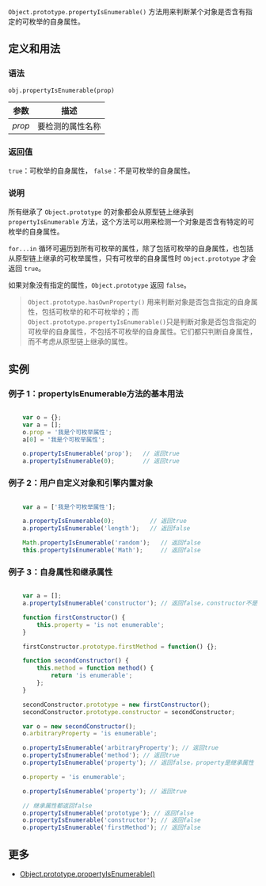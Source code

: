 `Object.prototype.propertyIsEnumerable()` 方法用来判断某个对象是否含有指定的可枚举的自身属性。

## 定义和用法

### 语法

`obj.propertyIsEnumerable(prop)`

| 参数 | 描述 |
| --- | --- |
| _prop_ | 要检测的属性名称 |

### 返回值

`true`：可枚举的自身属性， `false`：不是可枚举的自身属性。

### 说明

所有继承了 `Object.prototype` 的对象都会从原型链上继承到 `propertyIsEnumerable` 方法，这个方法可以用来检测一个对象是否含有特定的可枚举的自身属性。

`for...in` 循环可遍历到所有可枚举的属性，除了包括可枚举的自身属性，也包括从原型链上继承的可枚举属性，只有可枚举的自身属性时 `Object.prototype` 才会返回 `true`。

如果对象没有指定的属性，`Object.prototype` 返回 `false`。

> `Object.prototype.hasOwnProperty()` 用来判断对象是否包含指定的自身属性，包括可枚举的和不可枚举的；而 `Object.prototype.propertyIsEnumerable()`只是判断对象是否包含指定的可枚举的自身属性，不包括不可枚举的自身属性。它们都只判断自身属性，而不考虑从原型链上继承的属性。

## 实例

### 例子 1：propertyIsEnumerable方法的基本用法

``` javascript

    var o = {};
    var a = [];
    o.prop = '我是个可枚举属性';
    a[0] = '我是个可枚举属性';

    o.propertyIsEnumerable('prop');   // 返回true
    a.propertyIsEnumerable(0);        // 返回true

```

### 例子 2：用户自定义对象和引擎内置对象

``` javascript

    var a = ['我是个可枚举属性'];

    a.propertyIsEnumerable(0);          // 返回true
    a.propertyIsEnumerable('length');   // 返回false

    Math.propertyIsEnumerable('random');   // 返回false
    this.propertyIsEnumerable('Math');     // 返回false

```

### 例子 3：自身属性和继承属性

``` javascript

    var a = [];
    a.propertyIsEnumerable('constructor'); // 返回false，constructor不是自身属性

    function firstConstructor() {
        this.property = 'is not enumerable';
    }

    firstConstructor.prototype.firstMethod = function() {};

    function secondConstructor() {
        this.method = function method() {
            return 'is enumerable';
        };
    }

    secondConstructor.prototype = new firstConstructor();
    secondConstructor.prototype.constructor = secondConstructor;

    var o = new secondConstructor();
    o.arbitraryProperty = 'is enumerable';

    o.propertyIsEnumerable('arbitraryProperty'); // 返回true
    o.propertyIsEnumerable('method'); // 返回true
    o.propertyIsEnumerable('property'); // 返回false，property是继承属性

    o.property = 'is enumerable';

    o.propertyIsEnumerable('property'); // 返回true

    // 继承属性都返回false
    o.propertyIsEnumerable('prototype'); // 返回false 
    o.propertyIsEnumerable('constructor'); // 返回false
    o.propertyIsEnumerable('firstMethod'); // 返回false

```

## 更多

*   [Object.prototype.propertyIsEnumerable()](https://developer.mozilla.org/zh-CN/docs/Web/JavaScript/Reference/Global_Objects/Object/propertyIsEnumerable)